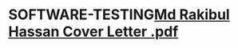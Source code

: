 # SOFTWARE-TESTING[Md Rakibul Hassan Cover Letter .pdf](https://github.com/RakibulHassanRakib/SOFTWARE-TESTING/files/9559785/Md.Rakibul.Hassan.Cover.Letter.pdf)
